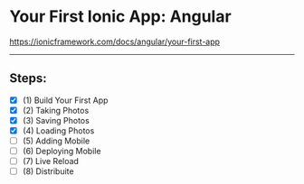 # Your First Ionic App: Angular

https://ionicframework.com/docs/angular/your-first-app

---
## Steps:
- [x] (1) Build Your First App
- [x] (2) Taking Photos
- [x] (3) Saving Photos
- [x] (4) Loading Photos
- [ ] (5) Adding Mobile
- [ ] (6) Deploying Mobile
- [ ] (7) Live Reload
- [ ] (8) Distribuite
